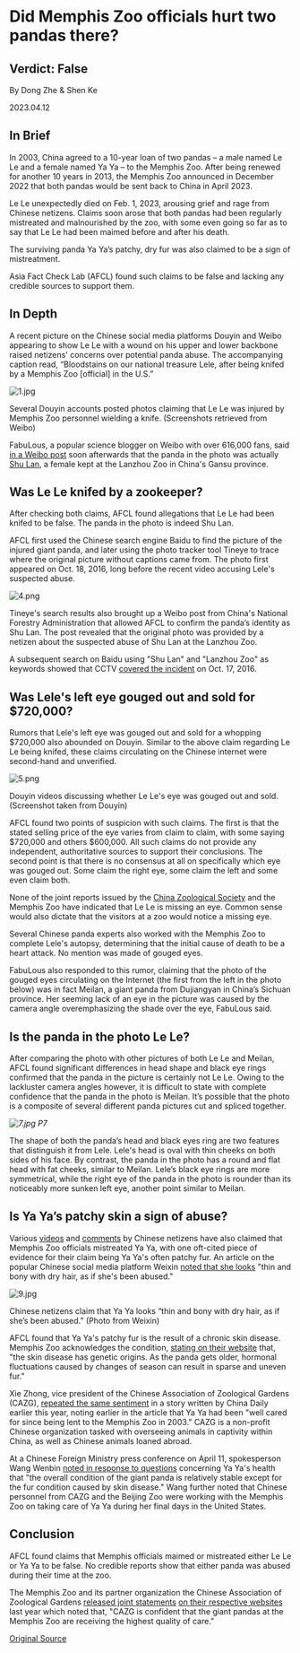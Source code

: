 # Did Memphis Zoo officials hurt two pandas there?

## Verdict: False

By Dong Zhe & Shen Ke

2023.04.12

## In Brief

In 2003, China agreed to a 10-year loan of two pandas – a male named Le Le and a female named Ya Ya – to the Memphis Zoo. After being renewed for another 10 years in 2013, the Memphis Zoo announced in December 2022 that both pandas would be sent back to China in April 2023.

Le Le unexpectedly died on Feb. 1, 2023, arousing grief and rage from Chinese netizens. Claims soon arose that both pandas had been regularly mistreated and malnourished by the zoo, with some even going so far as to say that Le Le had been maimed before and after his death.

The surviving panda Ya Ya’s patchy, dry fur was also claimed to be a sign of mistreatment.

Asia Fact Check Lab (AFCL) found such claims to be false and lacking any credible sources to support them.

## In Depth

A recent picture on the Chinese social media platforms Douyin and Weibo appearing to show Le Le with a wound on his upper and lower backbone raised netizens' concerns over potential panda abuse. The accompanying caption read, “Bloodstains on our national treasure Lele, after being knifed by a Memphis Zoo [official] in the U.S.”

![1.jpg](images/QGGVNRKNRND6W6Z5SZYKSFXURM.jpg)

Several Douyin accounts posted photos claiming that Le Le was injured by Memphis Zoo personnel wielding a knife. (Screenshots retrieved from Weibo)

FabuLous, a popular science blogger on Weibo with over 616,000 fans, said [in a Weibo post](https://weibo.com/5835261195/MAGygpxJJ#repost) soon afterwards that the panda in the photo was actually [Shu Lan](https://pandanews.org/the-pandas/407_shu-lan.html), a female kept at the Lanzhou Zoo in China's Gansu province.

## Was Le Le knifed by a zookeeper?

After checking both claims, AFCL found allegations that Le Le had been knifed to be false. The panda in the photo is indeed Shu Lan.

AFCL first used the Chinese search engine Baidu to find the picture of the injured giant panda, and later using the photo tracker tool Tineye to trace where the original picture without captions came from. The photo first appeared on Oct. 18, 2016, long before the recent video accusing Lele's suspected abuse.

![4.png](images/CFTBDWOYCUKIWX5DJMBWULFJIA.png)

Tineye's search results also brought up a Weibo post from China's National Forestry Administration that allowed AFCL to confirm the panda’s identity as Shu Lan. The post revealed that the original photo was provided by a netizen about the suspected abuse of Shu Lan at the Lanzhou Zoo.

A subsequent search on Baidu using "Shu Lan" and "Lanzhou Zoo" as keywords showed that CCTV [covered the incident](https://tv.cctv.com/2016/10/18/VIDEY4jmGsVUOihetHUYTEfm161018.shtml) on Oct. 17, 2016.

## Was Lele's left eye gouged out and sold for $720,000?

Rumors that Lele's left eye was gouged out and sold for a whopping $720,000 also abounded on Douyin. Similar to the above claim regarding Le Le being knifed, these claims circulating on the Chinese internet were second-hand and unverified.

![5.png](images/M4EOTNF645I7T6P7P2CE46PW4I.png)

Douyin videos discussing whether Le Le's eye was gouged out and sold. (Screenshot taken from Douyin)

AFCL found two points of suspicion with such claims. The first is that the stated selling price of the eye varies from claim to claim, with some saying $720,000 and others $600,000. All such claims do not provide any independent, authoritative sources to support their conclusions. The second point is that there is no consensus at all on specifically which eye was gouged out. Some claim the right eye, some claim the left and some even claim both.

None of the joint reports issued by the  [China Zoological Society](http://www.cazg.org.cn/Home/GetPage?siteNodeId=db73ecf8-3586-4f19-b8a3-38670e37e758) and the Memphis Zoo have indicated that Le Le is missing an eye. Common sense would also dictate that the visitors at a zoo would notice a missing eye.

Several Chinese panda experts also worked with the Memphis Zoo to complete Lele's autopsy, determining that the initial cause of death to be a heart attack. No mention was made of gouged eyes.

FabuLous also responded to this rumor, claiming that the photo of the gouged eyes circulating on the Internet (the first from the left in the photo below) was in fact Meilan, a giant panda from Dujiangyan in China’s Sichuan province. Her seeming lack of an eye in the picture was caused by the camera angle overemphasizing the shade over the eye, FabuLous said.

## Is the panda in the photo Le Le?

After comparing the photo with other pictures of both Le Le and Meilan, AFCL found significant differences in head shape and black eye rings confirmed that the panda in the picture is certainly not Le Le. Owing to the lackluster camera angles however, it is difficult to state with complete confidence that the panda in the photo is Meilan. It’s possible that the photo is a composite of several different panda pictures cut and spliced together.

*![7.jpg](images/social_media "7.jpg") P7*

The shape of both the panda’s head and black eyes ring are two features that distinguish it from Lele. Lele's head is oval with thin cheeks on both sides of his face. By contrast, the panda in the photo has a round and flat head with fat cheeks, similar to Meilan. Lele’s black eye rings are more symmetrical, while the right eye of the panda in the photo is rounder than its noticeably more sunken left eye, another point similar to Meilan.

## Is Ya Ya’s patchy skin a sign of abuse?

Various [videos](https://www.youtube.com/watch?v=ckJkiVbbzyI) and [comments](https://twitter.com/thinking_panda/status/1628461508899520512) by Chinese netizens have also claimed that Memphis Zoo officials mistreated Ya Ya, with one oft-cited piece of evidence for their claim being Ya Ya's often patchy fur. An article on the popular Chinese social media platform Weixin [noted that she looks](https://mp.weixin.qq.com/s/EkOJ8LlZ54jN_DdCwrcOsA) "thin and bony with dry hair, as if she's been abused."

![9.jpg](images/HAIUJNI37Q453RNQE5IFP24W2A.jpg)

Chinese netizens claim that Ya Ya looks “thin and bony with dry hair, as if she’s been abused.” (Photo from Weixin)

AFCL found that Ya Ya's patchy fur is the result of a chronic skin disease. Memphis Zoo acknowledges the condition, [stating on their website](https://www.memphiszoo.org/pandas) that, "the skin disease has genetic origins. As the panda gets older, hormonal fluctuations caused by changes of season can result in sparse and uneven fur."

Xie Zhong, vice president of the Chinese Association of Zoological Gardens (CAZG),  [repeated the same sentiment](https://global.chinadaily.com.cn/a/202301/05/WS63b5a51ea31057c47eba7b4e.html) in a story written by China Daily earlier this year, noting earlier in the article that Ya Ya had been "well cared for since being lent to the Memphis Zoo in 2003." CAZG is a non-profit Chinese organization tasked with overseeing animals in captivity within China, as well as Chinese animals loaned abroad.

At a Chinese Foreign Ministry press conference on April 11, spokesperson Wang Wenbin [noted in response to questions](https://www.fmprc.gov.cn/mfa_eng/xwfw_665399/s2510_665401/2511_665403/202304/t20230411_11057536.html) concerning Ya Ya's health that "the overall condition of the giant panda is relatively stable except for the fur condition caused by skin disease." Wang further noted that Chinese personnel from CAZG and the Beijing Zoo were working with the Memphis Zoo on taking care of Ya Ya during her final days in the United States.

## Conclusion

AFCL found claims that Memphis officials maimed or mistreated either Le Le or Ya Ya to be false. No credible reports show that either panda was abused during their time at the zoo.

The Memphis Zoo and its partner organization the Chinese Association of Zoological Gardens [released joint statements](https://www.memphiszoo.org/zoo-news/posts/memphis-zoo-and-cazg-release-joint-statement-on-giant-panda-care) [on their respective websites](http://www.cazg.org.cn/Home/GetArticleDetails?articleId=11725&siteNodeContentSourceId=43&nodeId=b3ba9aa4-ad9a-4b23-969a-da717933cfd9&rootNodeId=b3ba9aa4-ad9a-4b23-969a-da717933cfd9) last year which noted that, "CAZG is confident that the giant pandas at the Memphis Zoo are receiving the highest quality of care."



[Original Source](https://www.rfa.org/english/news/afcl/fact-check-pandas-04122023103132.html)